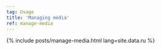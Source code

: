 ```yaml
---
tag: Usage
title: 'Managing media'
ref: manage-media
---
```


{% include posts/manage-media.html lang=site.data.ru %}
